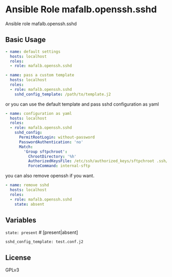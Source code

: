 # Ansible Role mafalb.openssh.sshd

Ansible role mafalb.openssh.sshd

## Basic Usage

```yaml
- name: default settings
  hosts: localhost
  roles:
  - role: mafalb.openssh.sshd
```

```yaml
- name: pass a custom template
  hosts: localhost
  roles:
  - role: mafalb.openssh.sshd
    sshd_config_template: /path/to/template.j2
```

or you can use the default template and pass sshd configuration as yaml

```yaml
- name: configuration as yaml
  hosts: localhost
  roles:
  - role: mafalb.openssh.sshd
    sshd_config:
      PermitRootLogin: without-password
      PasswordAuthentication: 'no'
      Match:
        'Group sftpchroot':
          ChrootDirectory: '%h'
          AuthorizedKeysFile: /etc/ssh/authorized_keys/sftpchroot .ssh/authorized_keys
          ForceCommand: internal-sftp
```

you can also remove openssh if you want.

```yaml
- name: remove sshd
  hosts: localhost
  roles:
  - role: mafalb.openssh.sshd
    state: absent
```

## Variables

```state: present``` # [present|absent]

```sshd_config_template: test.conf.j2```

## License

GPLv3
